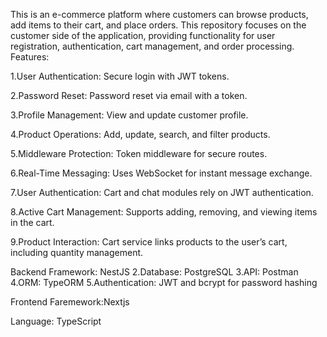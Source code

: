 This  is an e-commerce platform where customers can browse products, add items to their cart, and place orders. This repository focuses on the customer side of the application, providing functionality for user registration, authentication, cart management, and order processing.
Features:

1.User Authentication: Secure login with JWT tokens.

2.Password Reset: Password reset via email with a token.

3.Profile Management: View and update customer profile.

4.Product Operations: Add, update, search, and filter products.

5.Middleware Protection: Token middleware for secure routes.

6.Real-Time Messaging: Uses WebSocket for instant message exchange.

7.User Authentication: Cart and chat modules rely on JWT authentication.

8.Active Cart Management: Supports adding, removing, and viewing items in the cart.

9.Product Interaction: Cart service links products to the user’s cart, including quantity management.



Backend Framework: NestJS 2.Database: PostgreSQL 3.API: Postman 4.ORM: TypeORM 5.Authentication: JWT and bcrypt for password hashing

Frontend Faremework:Nextjs

Language: TypeScript

